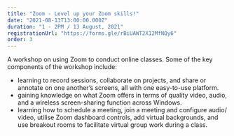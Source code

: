 ```yaml
---
title: "Zoom - Level up your Zoom skills!"
date: "2021-08-13T13:00:00.000Z"
duration: "1 - 2PM / 13 August, 2021"
registrationUrl: "https://forms.gle/rBiUAWT2X12MfNQy6"
order: 3
---
```


A workshop on using Zoom to conduct online classes. Some of the key components of the workshop include:

- learning to record sessions, collaborate on projects, and share or annotate on one another’s screens, all with one easy-to-use platform.
- gaining knowledge on what Zoom offers in terms of quality video, audio, and a wireless screen-sharing function across Windows.
- learning how to schedule a meeting, join a meeting and configure audio/ video, utilise Zoom dashboard controls, add virtual backgrounds, and use breakout rooms to facilitate virtual group work during a class.